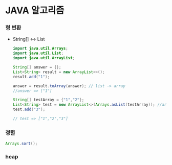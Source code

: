 # JAVA 알고리즘

### 형 변환

- String[] <-> List<String>
  
  ```java
  import java.util.Arrays;
  import java.util.List;
  import java.util.ArrayList;
  
  String[] answer = {};
  List<String> result = new ArrayList<>();
  result.add("1");
  
  answer = result.toArray(answer); // list -> array
  //answer => ["1"]
  
  String[] testArray = {"1","2"};
  List<String> test = new ArrayList<>(Arrays.asList(testArray)); //array -> list
  test.add("3");
  
  // test => ["1","2","3"]
  ```
  
### 정렬
```java
Arrays.sort();
```

### heap
```java

```

